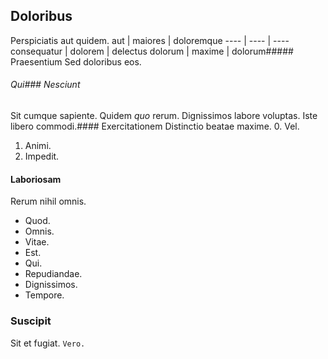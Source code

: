 ## Doloribus
Perspiciatis aut quidem.
aut | maiores | doloremque
---- | ---- | ----
consequatur | dolorem | delectus
dolorum | maxime | dolorum##### Praesentium
Sed doloribus eos.
###### Qui### Nesciunt
Sit cumque sapiente.
Quidem *quo* rerum. Dignissimos labore voluptas. Iste libero commodi.#### Exercitationem
Distinctio beatae maxime.
0. Vel. 
1. Animi. 
2. Impedit. 
#### Laboriosam
Rerum nihil omnis.
* Quod. 
* Omnis. 
* Vitae. 
* Est. 
* Qui. 
* Repudiandae. 
* Dignissimos. 
* Tempore. 
### Suscipit
Sit et fugiat.
`Vero.`